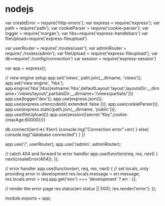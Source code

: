 # nodejs
var createError = require('http-errors');
var express = require('express');
var path = require('path');
var cookieParser = require('cookie-parser');
var logger = require('morgan');
var hbs=require('express-handlebars')
var flieUpload=require('express-fileupload')

var userRouter = require('./routes/user');
var adminRouter = require('./routes/admin');
var fileUpload = require('express-fileupload');
var db=require('./config/connection')
var session = require('express-session')

var app = express();

// view engine setup
app.set('views', path.join(__dirname, 'views'));
app.set('view engine', 'hbs');
app.engine('hbs',hbs({extname:'hbs',defaultLayout:'layout',layoutsDir:__dirname+'/views/layout/',partialsDir:__dirname+'/views/partials/'}))
app.use(logger('dev'));
app.use(express.json());
app.use(express.urlencoded({ extended: false }));
app.use(cookieParser());
app.use(express.static(path.join(__dirname, 'public')));
app.use(fileUpload())
app.use(session({secret:"Key",cookie:{maxAge:60000}}))

db.connect((err)=>{
  if(err) {console.log("Connection error"+err)
  }
  else{ console.log("database connected")
    }
})


app.use('/', userRouter);
app.use('/admin', adminRouter);

// catch 404 and forward to error handler
app.use(function(req, res, next) {
  next(createError(404));
});

// error handler
app.use(function(err, req, res, next) {
  // set locals, only providing error in development
  res.locals.message = err.message;
  res.locals.error = req.app.get('env') === 'development' ? err : {};

  // render the error page
  res.status(err.status || 500);
  res.render('error');
});

module.exports = app;
